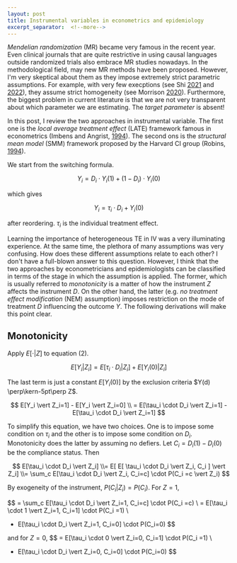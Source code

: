 ```yaml
---
layout: post
title: Instrumental variables in econometrics and epidemiology
excerpt_separator:  <!--more-->
---
```


_Mendelian randomization_ (MR) became very famous in the recent year.
Even clinical journals that are quite restrictive in using causal languages outside randomized trials also embrace MR studies nowadays.
In the methodological field, may new MR methods have been proposed.
However, I'm very skeptical about them as they impose extremely strict parametric assumptions.
For example, with very few execptions (see Shi [2021](https://pubmed.ncbi.nlm.nih.gov/34847085/) and [2022](https://bmcmedresmethodol.biomedcentral.com/articles/10.1186/s12874-021-01449-w)), they assume strict homogeneity (see Morrison [2020](https://pubmed.ncbi.nlm.nih.gov/32451458/)).
Furthermore, the biggest problem in current literature is that we are not very transparent about which parameter we are estimating. 
The _target parameter_ is absent!

In this post, I review the two approaches in instrumental variable.
The first one is the _local average treatment effect_ (LATE) framework famous in econometrics (Imbens and Angrist, [1994](https://www.jstor.org/stable/2951620?seq=1)).
The second ons is the _structural mean model_ (SMM) framework proposed by the Harvard CI group (Robins, [1994](https://www.tandfonline.com/doi/abs/10.1080/03610929408831393)). 

We start from the switching formula.

$$ Y_i = D_i \cdot Y_i(1) + (1-D_i) \cdot Y_i(0) $$

which gives

$$ Y_i = \tau_i \cdot D_i + Y_i(0) $$

after reordering.
$\tau_i$ is the individual treatment effect. 

Learning the importance of heterogeneous TE in IV was a very illuminating experience.
At the same time, the plethora of many assumptions was very confusing.
How does these different assumptions relate to each other?
I don't have a full-blown answer to this question.
However, I think that the two approaches by econometricians and epidemiologists can be classified in terms of the stage in which the assumption is applied.
The former, which is usually referred to _monotonicity_ is a matter of how the instrument $Z$ affects the instrument $D$.
On the other hand, the latter (e.g. _no treatment effect modification_ (NEM) assumption) imposes restriction on the mode of treatment $D$ influencing the outcome $Y$.
The following derivations will make this point clear.

## Monotonicity
Apply $E[\cdot \vert Z]$ to equation (2).

$$ E[Y_i \vert Z_i] = E[\tau_i \cdot D_i \vert Z_i] + E[Y_i(0) \vert Z_i] $$

The last term is just a constant $E[Y_i(0)]$ by the exclusion criteria $Y(d) \perp\kern-5pt\perp Z$.

$$ E[Y_i \vert Z_i=1] - E[Y_i \vert Z_i=0] \\
= E[\tau_i \cdot D_i \vert Z_i=1] - E[\tau_i \cdot D_i \vert Z_i=1]
$$

To simplify this equation, we have two choices.
One is to impose some condition on $\tau_i$ and the other is to impose some condition on $D_i$.
Monotonicity does the latter by assuming no defiers.
Let $C_i = D_i(1) - D_i(0)$ be the compliance status.
Then 

$$
E[\tau_i \cdot D_i \vert Z_i] 
\\= E[ E[ \tau_i \cdot D_i \vert Z_i, C_i ] \vert Z_i]
\\= \sum_c E[\tau_i \cdot D_i \vert Z_i, C_i=c] \cdot P(C_i =c \vert Z_i)
$$

By exogeneity of the instrument, $P(C_i \vert Z_i) = P(C_i)$.
For $Z=1$,

$$
= \sum_c E[\tau_i \cdot D_i \vert Z_i=1, C_i=c] \cdot P(C_i =c) \\
= E[\tau_i \cdot 1 \vert Z_i=1, C_i=1] \cdot P(C_i =1) \\
+ E[\tau_i \cdot D_i \vert Z_i=1, C_i=0] \cdot P(C_i=0)
$$

and for $Z=0$,
$$
= E[\tau_i \cdot 0 \vert Z_i=0, C_i=1] \cdot P(C_i =1) \\
+ E[\tau_i \cdot D_i \vert Z_i=0, C_i=0] \cdot P(C_i=0)
$$





